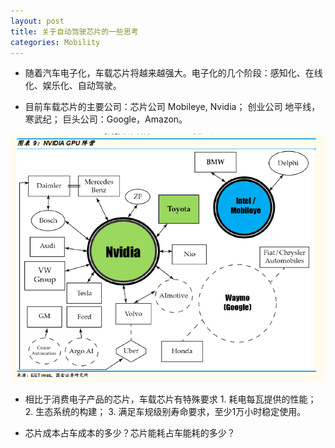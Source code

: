 ```yaml
---
layout: post
title: 关于自动驾驶芯片的一些思考
categories: Mobility
---
```


- 随着汽车电子化，车载芯片将越来越强大。电子化的几个阶段：感知化、在线化、娱乐化、自动驾驶。

- 目前车载芯片的主要公司：芯片公司 Mobileye, Nvidia； 创业公司 地平线，寒武纪； 巨头公司：Google，Amazon。

![](/img/2019-02-26-av-chip-1.png)

- 相比于消费电子产品的芯片，车载芯片有特殊要求 1. 耗电每瓦提供的性能； 2. 生态系统的构建； 3. 满足车规级别寿命要求，至少1万小时稳定使用。

- 芯片成本占车成本的多少？芯片能耗占车能耗的多少？